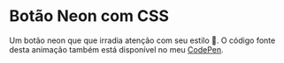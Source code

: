 # Botão Neon com CSS

Um botão neon que que irradia atenção com seu estilo 💅. O código fonte desta animação também está disponível no meu [CodePen](https://codepen.io/tigercodes/pen/abJydaX).
